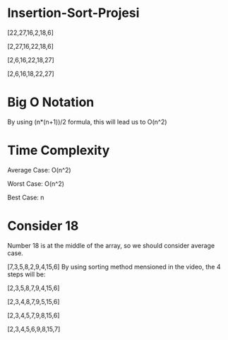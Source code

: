 # Insertion-Sort-Projesi
[22,27,16,2,18,6]

[2,27,16,22,18,6]

[2,6,16,22,18,27]

[2,6,16,18,22,27]

# Big O Notation

By using (n*(n+1))/2 formula, this will lead us to  O(n^2)

# Time Complexity

Average Case: O(n^2)

Worst Case: O(n^2)

Best Case: n

# Consider 18

Number 18 is at the middle of the array, so we should consider average case.

[7,3,5,8,2,9,4,15,6] By using sorting method mensioned in the video, the 4 steps will be:

[2,3,5,8,7,9,4,15,6]

[2,3,4,8,7,9,5,15,6]

[2,3,4,5,7,9,8,15,6]

[2,3,4,5,6,9,8,15,7]
